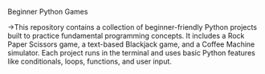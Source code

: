 Beginner Python Games

->This repository contains a collection of beginner-friendly Python projects built to practice fundamental programming concepts. It includes a Rock Paper Scissors game, a text-based Blackjack game, and a Coffee Machine simulator. Each project runs in the terminal and uses basic Python features like conditionals, loops, functions, and user input.
